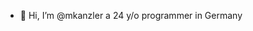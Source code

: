 - 👋 Hi, I’m @mkanzler a 24 y/o programmer in Germany

<!---
mkanzler/mkanzler is a ✨ special ✨ repository because its `README.md` (this file) appears on your GitHub profile.
You can click the Preview link to take a look at your changes.
--->
